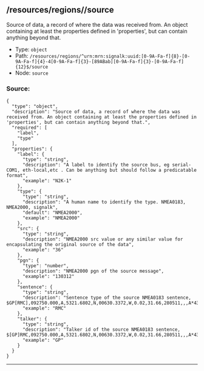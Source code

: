 ## /resources/regions/<RegExp>/source

Source of data, a record of where the data was received from. An object containing at least the properties defined in 'properties', but can contain anything beyond that.

* Type: `object`
* Path: `/resources/regions/^urn:mrn:signalk:uuid:[0-9A-Fa-f]{8}-[0-9A-Fa-f]{4}-4[0-9A-Fa-f]{3}-[89ABab][0-9A-Fa-f]{3}-[0-9A-Fa-f]{12}$/source`
* Node: `source`

### Source:
```
{
  "type": "object",
  "description": "Source of data, a record of where the data was received from. An object containing at least the properties defined in 'properties', but can contain anything beyond that.",
  "required": [
    "label",
    "type"
  ],
  "properties": {
    "label": {
      "type": "string",
      "description": "A label to identify the source bus, eg serial-COM1, eth-local,etc . Can be anything but should follow a predicatable format",
      "example": "N2K-1"
    },
    "type": {
      "type": "string",
      "description": "A human name to identify the type. NMEA0183, NMEA2000, signalk",
      "default": "NMEA2000",
      "example": "NMEA2000"
    },
    "src": {
      "type": "string",
      "description": "NMEA2000 src value or any similar value for encapsulating the original source of the data",
      "example": "36"
    },
    "pgn": {
      "type": "number",
      "description": "NMEA2000 pgn of the source message",
      "example": "130312"
    },
    "sentence": {
      "type": "string",
      "description": "Sentence type of the source NMEA0183 sentence, $GP[RMC],092750.000,A,5321.6802,N,00630.3372,W,0.02,31.66,280511,,,A*43",
      "example": "RMC"
    },
    "talker": {
      "type": "string",
      "description": "Talker id of the source NMEA0183 sentence, $[GP]RMC,092750.000,A,5321.6802,N,00630.3372,W,0.02,31.66,280511,,,A*43",
      "example": "GP"
    }
  }
}
```

---
